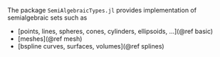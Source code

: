 
The package `SemiAlgebraicTypes.jl` provides implementation of semialgebraic sets such as

- [points, lines, spheres, cones, cylinders, ellipsoids, ...](@ref basic)
- [meshes](@ref mesh)
- [bspline curves, surfaces, volumes](@ref splines) 

